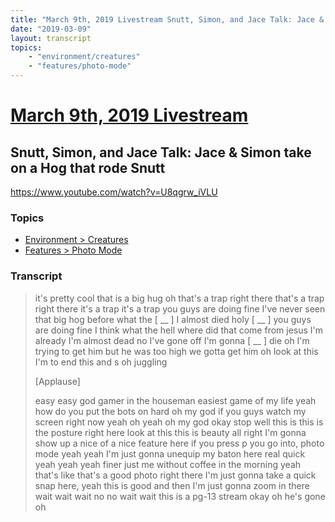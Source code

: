 ```yaml
---
title: "March 9th, 2019 Livestream Snutt, Simon, and Jace Talk: Jace & Simon take on a Hog that rode Snutt"
date: "2019-03-09"
layout: transcript
topics:
    - "environment/creatures"
    - "features/photo-mode"
---
```

# [March 9th, 2019 Livestream](../2019-03-09.md)
## Snutt, Simon, and Jace Talk: Jace & Simon take on a Hog that rode Snutt
https://www.youtube.com/watch?v=U8qgrw_iVLU

### Topics
* [Environment > Creatures](../topics/environment/creatures.md)
* [Features > Photo Mode](../topics/features/photo-mode.md)

### Transcript

> it's pretty cool that is a big hug oh that's a trap right there that's a trap right there it's a trap it's a trap you guys are doing fine I've never seen that big hog before what the [ __ ] I almost died holy [ __ ] you guys are doing fine I think what the hell where did that come from jesus I'm already I'm almost dead no I've gone off I'm gonna [ __ ] die oh I'm trying to get him but he was too high we gotta get him oh look at this I'm to end this and s oh juggling
>
> [Applause]
>
> easy easy god gamer in the houseman easiest game of my life yeah how do you put the bots on hard oh my god if you guys watch my screen right now yeah oh yeah oh my god okay stop well this is this is the posture right here look at this this is beauty all right I'm gonna show up a nice of a nice feature here if you press p you go into, photo mode yeah yeah I'm just gonna unequip my baton here real quick yeah yeah yeah finer just me without coffee in the morning yeah that's like that's a good photo right there I'm just gonna take a quick snap here, yeah this is good and then I'm just gonna zoom in there wait wait wait no no wait wait this is a pg-13 stream okay oh he's gone oh
